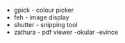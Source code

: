 - gpick         - colour picker
- feh           - image display
- shutter       - snipping tool
- zathura       - pdf viewer
    -okular
    -evince


